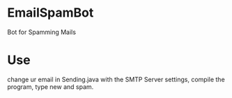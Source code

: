 # EmailSpamBot
 Bot for Spamming Mails
# Use
change ur email in Sending.java with the SMTP Server settings, compile the program, type new and spam.
